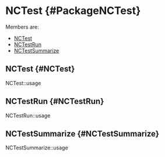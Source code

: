 # NCTest {#PackageNCTest}

Members are:

* [NCTest](#NCTest)
* [NCTestRun](#NCTestRun)
* [NCTestSummarize](#NCTestSummarize)

## NCTest {#NCTest}
NCTest::usage

## NCTestRun {#NCTestRun}
NCTestRun::usage

## NCTestSummarize {#NCTestSummarize}
NCTestSummarize::usage
